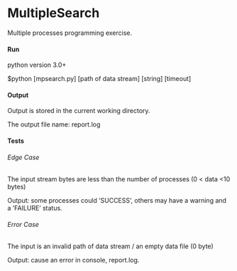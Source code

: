 # MultipleSearch
Multiple processes programming exercise.

#### Run

python version 3.0+

$python [mpsearch.py] [path of data stream] [string] [timeout]


#### Output

Output is stored in the current working directory.

The output file name: report.log

#### Tests

###### Edge Case

   The input stream bytes are less than the number of processes (0 < data <10 bytes)
   
   Output: some processes could ’SUCCESS’, others may have a warning and a ’FAILURE’ status.


###### Error Case

   The input is an invalid path of data stream / an empty data file (0 byte)
   
   Output: cause an error in console, report.log.
